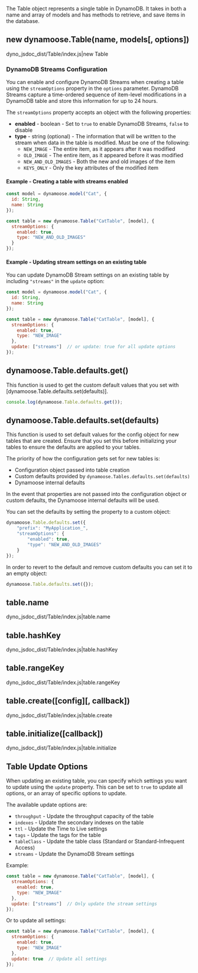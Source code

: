 The Table object represents a single table in DynamoDB. It takes in both a name and array of models and has methods to retrieve, and save items in the database.

## new dynamoose.Table(name, models[, options])

dyno_jsdoc_dist/Table/index.js|new Table

### DynamoDB Streams Configuration

You can enable and configure DynamoDB Streams when creating a table using the `streamOptions` property in the `options` parameter. DynamoDB Streams capture a time-ordered sequence of item-level modifications in a DynamoDB table and store this information for up to 24 hours.

The `streamOptions` property accepts an object with the following properties:

- **enabled** - boolean - Set to `true` to enable DynamoDB Streams, `false` to disable
- **type** - string (optional) - The information that will be written to the stream when data in the table is modified. Must be one of the following:
  - `NEW_IMAGE` - The entire item, as it appears after it was modified
  - `OLD_IMAGE` - The entire item, as it appeared before it was modified
  - `NEW_AND_OLD_IMAGES` - Both the new and old images of the item
  - `KEYS_ONLY` - Only the key attributes of the modified item

#### Example - Creating a table with streams enabled

```js
const model = dynamoose.model("Cat", {
  id: String,
  name: String
});

const table = new dynamoose.Table("CatTable", [model], {
  streamOptions: {
    enabled: true,
    type: "NEW_AND_OLD_IMAGES"
  }
});
```

#### Example - Updating stream settings on an existing table

You can update DynamoDB Stream settings on an existing table by including `"streams"` in the `update` option:

```js
const model = dynamoose.model("Cat", {
  id: String,
  name: String
});

const table = new dynamoose.Table("CatTable", [model], {
  streamOptions: {
    enabled: true,
    type: "NEW_IMAGE"
  },
  update: ["streams"]  // or update: true for all update options
});
```

## dynamoose.Table.defaults.get()

This function is used to get the custom default values that you set with [dynamoose.Table.defaults.set(defaults)].

```js
console.log(dynamoose.Table.defaults.get());
```

## dynamoose.Table.defaults.set(defaults)

This function is used to set default values for the config object for new tables that are created. Ensure that you set this before initializing your tables to ensure the defaults are applied to your tables.

The priority of how the configuration gets set for new tables is:

- Configuration object passed into table creation
- Custom defaults provided by `dynamoose.Tables.defaults.set(defaults)`
- Dynamoose internal defaults

In the event that properties are not passed into the configuration object or custom defaults, the Dynamoose internal defaults will be used.

You can set the defaults by setting the property to a custom object:

```js
dynamoose.Table.defaults.set({
	"prefix": "MyApplication_",
	"streamOptions": {
		"enabled": true,
		"type": "NEW_AND_OLD_IMAGES"
	}
});
```

In order to revert to the default and remove custom defaults you can set it to an empty object:

```js
dynamoose.Table.defaults.set({});
```

## table.name

dyno_jsdoc_dist/Table/index.js|table.name

## table.hashKey

dyno_jsdoc_dist/Table/index.js|table.hashKey

## table.rangeKey

dyno_jsdoc_dist/Table/index.js|table.rangeKey

## table.create([config][, callback])

dyno_jsdoc_dist/Table/index.js|table.create

## table.initialize([callback])

dyno_jsdoc_dist/Table/index.js|table.initialize

## Table Update Options

When updating an existing table, you can specify which settings you want to update using the `update` property. This can be set to `true` to update all options, or an array of specific options to update.

The available update options are:

- `throughput` - Update the throughput capacity of the table
- `indexes` - Update the secondary indexes on the table
- `ttl` - Update the Time to Live settings
- `tags` - Update the tags for the table
- `tableClass` - Update the table class (Standard or Standard-Infrequent Access)
- `streams` - Update the DynamoDB Stream settings

Example:

```js
const table = new dynamoose.Table("CatTable", [model], {
  streamOptions: {
    enabled: true,
    type: "NEW_IMAGE"
  },
  update: ["streams"]  // Only update the stream settings
});
```

Or to update all settings:

```js
const table = new dynamoose.Table("CatTable", [model], {
  streamOptions: {
    enabled: true,
    type: "NEW_IMAGE"
  },
  update: true  // Update all settings
});
```
